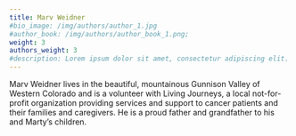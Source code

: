 ```yaml
---
title: Marv Weidner
#bio_image: /img/authors/author_1.jpg
#author_book: /img/authors/author_book_1.png;
weight: 3
authors_weight: 3
#description: Lorem ipsum dolor sit amet, consectetur adipiscing elit. Nulla placerat libero sit amet purus posuere, nec efficitur dui pretium. Phasellus non aliquet nisi. Ut cursus, est ac lobortis laoreet, magna dolor commodo tortor, ac fringilla sem metus vitae ligula.
---
```


Marv Weidner lives in the beautiful, mountainous Gunnison Valley of Western Colorado and is a volunteer with Living Journeys, a local not-for-profit organization providing services and support to cancer patients and their families and caregivers. He is a proud father and grandfather to his and Marty’s children.